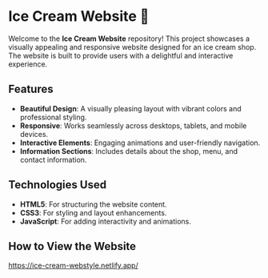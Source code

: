 # Ice Cream Website 🍦

Welcome to the **Ice Cream Website** repository! This project showcases a visually appealing and responsive website designed for an ice cream shop. The website is built to provide users with a delightful and interactive experience.

## Features

- **Beautiful Design**: A visually pleasing layout with vibrant colors and professional styling.
- **Responsive**: Works seamlessly across desktops, tablets, and mobile devices.
- **Interactive Elements**: Engaging animations and user-friendly navigation.
- **Information Sections**: Includes details about the shop, menu, and contact information.

## Technologies Used

- **HTML5**: For structuring the website content.
- **CSS3**: For styling and layout enhancements.
- **JavaScript**: For adding interactivity and animations.

## How to View the Website
https://ice-cream-webstyle.netlify.app/
   
